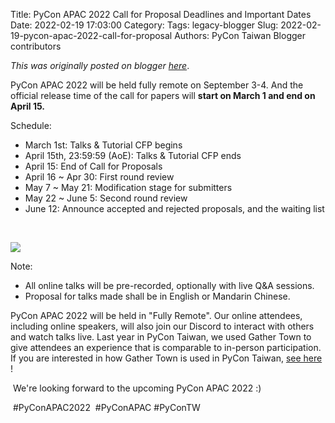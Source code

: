 Title: PyCon APAC 2022 Call for Proposal Deadlines and Important Dates
Date: 2022-02-19 17:03:00
Category:
Tags: legacy-blogger
Slug: 2022-02-19-pycon-apac-2022-call-for-proposal
Authors: PyCon Taiwan Blogger contributors

*This was originally posted on blogger [here](https://pycontw.blogspot.com/2022/02/pycon-apac-2022-call-for-proposal.html)*.

<!--more-->

PyCon APAC 2022 will be held fully remote on September 3-4. And the official release time of the call for papers will **start on March 1 and end on April 15.**

Schedule:

* March 1st: Talks & Tutorial CFP begins
* April 15th, 23:59:59 (AoE): Talks & Tutorial CFP ends
* April 15: End of Call for Proposals
* April 16 ~ Apr 30: First round review
* May 7 ~ May 21: Modification stage for submitters
* May 22 ~ June 5: Second round review
* June 12: Announce accepted and rejected proposals, and the waiting list

 

[![](https://blogger.googleusercontent.com/img/a/AVvXsEgE0UkZxCrDX_iHi-5Vge3EjTN8KjF1NFAqtwEIOt0JhC_pvIiMhTxnEI0hzhSFtqYPaz6nfNfieVa8OPKg01m-6KIatMiXOdIDF6H5awkWoxKyQ6n7__Ows1r9oyefw-FDjafa-U6WH71g8xMqZu3zypLR4-rSyIkcBganKBM7spiq79UX9ASbprTW=w425-h489)](https://blogger.googleusercontent.com/img/a/AVvXsEgE0UkZxCrDX_iHi-5Vge3EjTN8KjF1NFAqtwEIOt0JhC_pvIiMhTxnEI0hzhSFtqYPaz6nfNfieVa8OPKg01m-6KIatMiXOdIDF6H5awkWoxKyQ6n7__Ows1r9oyefw-FDjafa-U6WH71g8xMqZu3zypLR4-rSyIkcBganKBM7spiq79UX9ASbprTW)  


Note:

* All online talks will be pre-recorded, optionally with live Q&A sessions.
* Proposal for talks made shall be in English or Mandarin Chinese.

PyCon APAC 2022 will be held in "Fully Remote". Our online attendees, including online speakers, will also join our Discord to interact with others and watch talks live. Last year in PyCon Taiwan, we used Gather Town to give attendees an experience that is comparable to in-person participation. If you are interested in how Gather Town is used in PyCon Taiwan, [see here](https://pycontw.blogspot.com/2022/01/how-pycon-taiwan-uses-gather-town-to.html) !

 We're looking forward to the upcoming PyCon APAC 2022 :)

 #PyConAPAC2022  #PyConAPAC #PyConTW
